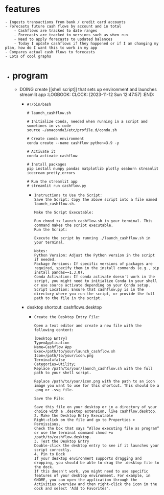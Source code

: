 # features
	- Ingests transactions from bank / credit card accounts
	- Forecasts future cash flows by account and in total
		- Cashflows are tracked to date ranges
		- Forecasts are tracked to versions such as when run
		- Need to apply forecasts to updated balances
		- Today I update cashflows if they happened or if I am changing my plan, how do I want this to work in my app
	- Compares actual cash flows to forecasts
	- Lots of cool graphs
- # program
	- DOING create [[shell script]] that sets up environment and launches streamlit app
	  :LOGBOOK:
	  CLOCK: [2023-11-12 Sun 12:47:57]
	  :END:
		- ```terminal
		  #!/bin/bash
		  
		  # launch_cashflow.sh
		  
		  # Initialize Conda, needed when running in a script and sometimes in vs code
		  source ~/anaconda3/etc/profile.d/conda.sh
		  
		  # Create conda environment
		  conda create --name cashflow python=3.9 -y
		  
		  # Activate it
		  conda activate cashflow
		  
		  # Install packages
		  pip install numpy pandas matplotlib plotly seaborn streamlit icecream pretty_errors
		  
		  # Run the streamlit app
		  # streamlit run cashflow.py
		  ```
			- ```
			  Instructions to Use the Script:
			  Save the Script: Copy the above script into a file named launch_cashflow.sh.
			  
			  Make the Script Executable:
			  
			  Run chmod +x launch_cashflow.sh in your terminal. This command makes the script executable.
			  Run the Script:
			  
			  Execute the script by running ./launch_cashflow.sh in your terminal.
			  
			  Notes:
			  Python Version: Adjust the Python version in the script if needed.
			  Package Versions: If specific versions of packages are required, specify them in the install commands (e.g., pip install pandas==1.3.0).
			  Conda Activation: If conda activate doesn't work in the script, you might need to initialize Conda in your shell or use source activate depending on your Conda setup.
			  Script Location: Ensure that cashflow.py is in the directory where you run the script, or provide the full path to the file in the script.
			  ```
		- desktop shortcut: cashflows.desktop
			- ```linux
			  Create the Desktop Entry File:
			  
			  Open a text editor and create a new file with the following content:
			  
			  [Desktop Entry]
			  Type=Application
			  Name=Cashflow App
			  Exec=/path/to/your/launch_cashflow.sh
			  Icon=/path/to/your/icon.png
			  Terminal=false
			  Categories=Utility;
			  Replace /path/to/your/launch_cashflow.sh with the full path to your shell script.
			  
			  Replace /path/to/your/icon.png with the path to an icon image you want to use for this shortcut. This should be a .png or .svg file.
			  
			  Save the File:
			  
			  Save this file on your desktop or in a directory of your choice with a .desktop extension, like cashflow.desktop.
			  2. Make the Desktop Entry Executable
			  Right-click on the file and go to Properties > Permissions.
			  Check the box that says “Allow executing file as program” or use the terminal command chmod +x /path/to/cashflow.desktop.
			  3. Test the Desktop Entry
			  Double-click the desktop entry to see if it launches your script correctly.
			  4. Pin to Dock
			  If your desktop environment supports dragging and dropping, you should be able to drag the .desktop file to the dock.
			  If this doesn't work, you might need to use specific features of your desktop environment. For example, in GNOME, you can open the application through the Activities overview and then right-click the icon in the dock and select 'Add to Favorites'.
			  ```